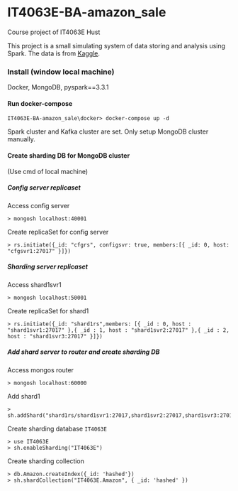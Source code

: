 # IT4063E-BA-amazon_sale
Course project of IT4063E Hust

This project is a small simulating system of data storing and analysis using Spark. The data is from [Kaggle](https://www.kaggle.com/datasets/karkavelrajaj/amazon-sales-dataset).

### Install (window local machine)
Docker, MongoDB, pyspark==3.3.1

#### Run docker-compose
```
IT4063E-BA-amazon_sale\docker> docker-compose up -d
```
Spark cluster and Kafka cluster are set. Only setup MongoDB cluster manually.

#### Create sharding DB for MongoDB cluster 
(Use cmd of local machine)

##### Config server replicaset
Access config server 
```
> mongosh localhost:40001
```
Create replicaSet for config server
```
> rs.initiate({_id: "cfgrs", configsvr: true, members:[{ _id: 0, host: "cfgsvr1:27017" }]})
```

##### Sharding server replicaset
Access shard1svr1
```
> mongosh localhost:50001
```
Create replicaSet for shard1
```
> rs.initiate({_id: "shard1rs",members: [{ _id : 0, host : "shard1svr1:27017" },{ _id : 1, host : "shard1svr2:27017" },{ _id : 2, host : "shard1svr3:27017" }]})
```

##### Add shard server to router and create sharding DB
Access mongos router
```
> mongosh localhost:60000
```
Add shard1
```
> sh.addShard("shard1rs/shard1svr1:27017,shard1svr2:27017,shard1svr3:27017")
```
Create sharding database `IT4063E`
```
> use IT4063E
> sh.enableSharding("IT4063E")
```
Create sharding collection
```
> db.Amazon.createIndex({_id: 'hashed'})
> sh.shardCollection("IT4063E.Amazon", { _id: 'hashed' })
```
